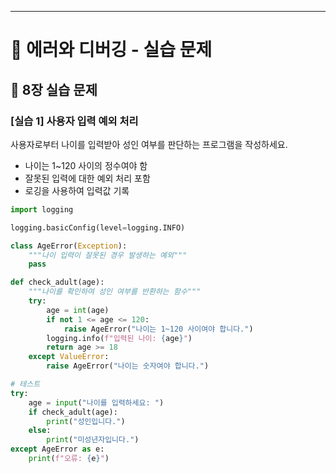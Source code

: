 ---

# 📘 에러와 디버깅 - 실습 문제

## 🎯 8장 실습 문제

### [실습 1] 사용자 입력 예외 처리
사용자로부터 나이를 입력받아 성인 여부를 판단하는 프로그램을 작성하세요.
- 나이는 1~120 사이의 정수여야 함
- 잘못된 입력에 대한 예외 처리 포함
- 로깅을 사용하여 입력값 기록

```python
import logging

logging.basicConfig(level=logging.INFO)

class AgeError(Exception):
    """나이 입력이 잘못된 경우 발생하는 예외"""
    pass

def check_adult(age):
    """나이를 확인하여 성인 여부를 반환하는 함수"""
    try:
        age = int(age)
        if not 1 <= age <= 120:
            raise AgeError("나이는 1~120 사이여야 합니다.")
        logging.info(f"입력된 나이: {age}")
        return age >= 18
    except ValueError:
        raise AgeError("나이는 숫자여야 합니다.")

# 테스트
try:
    age = input("나이를 입력하세요: ")
    if check_adult(age):
        print("성인입니다.")
    else:
        print("미성년자입니다.")
except AgeError as e:
    print(f"오류: {e}")
``` 